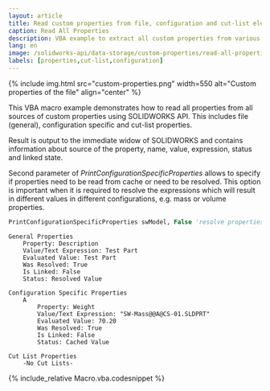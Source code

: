 ```yaml
---
layout: article
title: Read custom properties from file, configuration and cut-list elements using SOLIDWORKS API
caption: Read All Properties
description: VBA example to extract all custom properties from various sources of the active document (general, configuration specific and cut-list) using SOLIDWORKS API
lang: en
image: /solidworks-api/data-storage/custom-properties/read-all-properties/custom-properties.png
labels: [properties,cut-list,configuration]
---
```

{% include img.html src="custom-properties.png" width=550 alt="Custom properties of the file" align="center" %}

This VBA macro example demonstrates how to read all properties from all sources of custom properties using SOLIDWORKS API. This includes file (general), configuration specific and cut-list properties.

Result is output to the immediate widow of SOLIDWORKS and contains information about source of the property, name, value, expression, status and linked state.

Second parameter of *PrintConfigurationSpecificProperties* allows to specify if properties need to be read from cache or need to be resolved. This option is important when it is required to resolve the expressions which will result in different values in different configurations, e.g. mass or volume properties.

~~~ vb
PrintConfigurationSpecificProperties swModel, False 'resolve properties for the configuration
~~~

~~~
General Properties
    Property: Description
    Value/Text Expression: Test Part
    Evaluated Value: Test Part
    Was Resolved: True
    Is Linked: False
    Status: Resolved Value

Configuration Specific Properties
    A
        Property: Weight
        Value/Text Expression: "SW-Mass@@A@CS-01.SLDPRT"
        Evaluated Value: 70.20
        Was Resolved: True
        Is Linked: False
        Status: Cached Value

Cut List Properties
    -No Cut Lists-
~~~

{% include_relative Macro.vba.codesnippet %}
